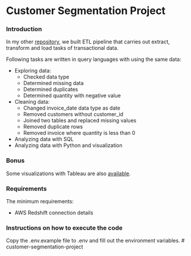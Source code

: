 # Customer Segmentation Project

### Introduction
In my other [repository](https://github.com/bugcebayindir/etl-pipeline-docker.git), we built ETL pipeline that carries out extract, transform and load tasks of transactional data.

Following tasks are written in query languages with using the same data:
- Exploring data:
  - Checked data type
  - Determined missing data
  - Determined duplicates
  - Determined quantity with negative value
- Cleaning data:
  - Changed invoice_date data type as date
  - Removed customers without customer_id
  - Joined two tables and replaced missing values 
  - Removed duplicate rows
  - Removed invoice where quantity is less than 0
- Analyzing data with SQL
- Analyzing data with Python and visualization

### Bonus
Some visualizations with Tableau are also [available](https://public.tableau.com/app/profile/bugce.bayindir/viz/customer_segmentation_project/Sheet13).

### Requirements
The minimum requirements:

- AWS Redshift connection details


### Instructions on how to execute the code

Copy the .env.example file to .env and fill out the environment variables.
#   c u s t o m e r - s e g m e n t a t i o n - p r o j e c t  
 
